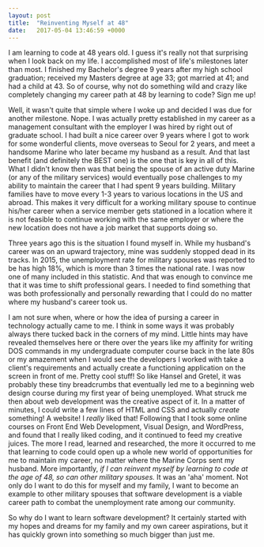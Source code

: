 ```yaml
---
layout: post
title:  "Reinventing Myself at 48"
date:   2017-05-04 13:46:59 +0000
---
```


I am learning to code at 48 years old. I guess it's really not that surprising when I look back on my life. I accomplished most of life's milestones later than most. I finished my Bachelor's degree 9 years after my high school graduation; received my Masters degree at age 33; got married at 41; and had a child at 43. So of course, why not do something wild and crazy like completely changing my career path at 48 by  learning to code? Sign me up! 

Well, it wasn't quite that simple where I woke up and decided I was due for another milestone. Nope. I was actually pretty established in my career as a management consultant with the employer I was hired by right out of graduate school. I had built a nice career over 9 years where I got to work for some wonderful clients, move overseas to Seoul for 2 years, and meet a handsome Marine who later became my husband as a result.  And that last benefit (and definitely the BEST one) is the one that is key in all of this. What I didn't know then was that being the spouse of an active duty Marine (or any of the military services) would eventually pose challenges to my ability to maintain the career that I had spent 9 years building. Military families have to move every 1-3 years to various locations in the US and abroad. This makes it very difficult for a working military spouse to continue his/her career when a service member gets stationed in a location where it is not feasible to continue working with the same employer or where the new location does not have a job market that supports doing so.

Three years ago this is the situation I found myself in. While my husband's career was on an upward trajectory, mine was suddenly stopped dead in its tracks. In 2015, the unemployment rate for military spouses was reported to be has high 18%, which is more than 3 times the national rate. I was now one of many included in this statistic. And that was enough to convince me that it was time to shift professional gears. I needed to find something that was both professionally and personally rewarding that I could do no matter where my husband's career took us.

I am not sure when, where or how the idea of pursing a career in technology actually came to me. I think in some ways it was probably always there tucked back in the corners of my mind. Little hints may have revealed themselves here or there over the years like my affinity for writing DOS commands in my undergraduate computer course back in the late 80s or my amazement when I would see the developers I worked with take a client's requirements and actually create a functioning application on the screen in front of me. Pretty cool stuff! So like Hansel and Gretel, it was probably these tiny breadcrumbs that eventually led me to a beginning web design course during my first year of being unemployed. What struck me then about web development was the creative aspect of it. In a matter of minutes, I could write a few lines of HTML and CSS and actually *create* something! A website! I *really* liked that! Following that I took some online courses on Front End Web Development, Visual Design, and WordPress, and found that I really liked coding, and it continued to feed my creative juices. The more I read, learned and researched, the more it occurred to me that learning to code could open up a whole new world of opportunities for me to maintain my career, no matter where the Marine Corps sent my husband. More importantly, *if I can reinvent myself by learning to code at the age of 48, so can other military spouses.* It was an 'aha' moment. Not only do I want to do this for myself and my family, I want to become an example to other military spouses that software development is a viable career path to combat the unemployment rate among our community. 

So why do I want to learn software development? It certainly started with my hopes and dreams for my family and my own career aspirations, but it has quickly grown into something so much bigger than just me.
 
